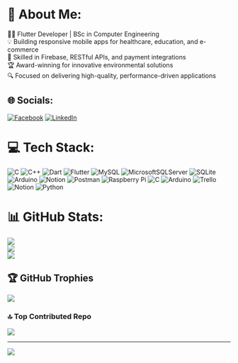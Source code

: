 # 💫 About Me:
👨‍💻 Flutter Developer | BSc in Computer Engineering  
💡 Building responsive mobile apps for healthcare, education, and e-commerce  
🚀 Skilled in Firebase, RESTful APIs, and payment integrations  
🏆 Award-winning for innovative environmental solutions  
🔍 Focused on delivering high-quality, performance-driven applications  


## 🌐 Socials:
[![Facebook](https://img.shields.io/badge/Facebook-%231877F2.svg?logo=Facebook&logoColor=white)](https://www.facebook.com/profile.php?id=100013186058041) [![LinkedIn](https://img.shields.io/badge/LinkedIn-%230077B5.svg?logo=linkedin&logoColor=white)](https://www.linkedin.com/in/ahmed-emad-aabb7b169/) 

# 💻 Tech Stack:
![C](https://img.shields.io/badge/c-%2300599C.svg?style=plastic&logo=c&logoColor=white) ![C++](https://img.shields.io/badge/c++-%2300599C.svg?style=plastic&logo=c%2B%2B&logoColor=white) ![Dart](https://img.shields.io/badge/dart-%230175C2.svg?style=plastic&logo=dart&logoColor=white) ![Flutter](https://img.shields.io/badge/Flutter-%2302569B.svg?style=plastic&logo=Flutter&logoColor=white) ![MySQL](https://img.shields.io/badge/mysql-%2300f.svg?style=plastic&logo=mysql&logoColor=white) ![MicrosoftSQLServer](https://img.shields.io/badge/Microsoft%20SQL%20Sever-CC2927?style=plastic&logo=microsoft%20sql%20server&logoColor=white) ![SQLite](https://img.shields.io/badge/sqlite-%2307405e.svg?style=plastic&logo=sqlite&logoColor=white) ![Arduino](https://img.shields.io/badge/-Arduino-00979D?style=plastic&logo=Arduino&logoColor=white) ![Notion](https://img.shields.io/badge/Notion-%23000000.svg?style=plastic&logo=notion&logoColor=white) ![Postman](https://img.shields.io/badge/Postman-FF6C37?style=plastic&logo=postman&logoColor=white) ![Raspberry Pi](https://img.shields.io/badge/-RaspberryPi-C51A4A?style=plastic&logo=Raspberry-Pi) ![C](https://img.shields.io/badge/c-%2300599C.svg?style=plastic&logo=c&logoColor=white) ![Arduino](https://img.shields.io/badge/-Arduino-00979D?style=plastic&logo=Arduino&logoColor=white) ![Trello](https://img.shields.io/badge/Trello-%23026AA7.svg?style=plastic&logo=Trello&logoColor=white) ![Notion](https://img.shields.io/badge/Notion-%23000000.svg?style=plastic&logo=notion&logoColor=white) ![Python](https://img.shields.io/badge/python-3670A0?style=plastic&logo=python&logoColor=ffdd54)
# 📊 GitHub Stats:
![](https://github-readme-stats.vercel.app/api?username=Ahmed-Lotfy5853&theme=dark&hide_border=false&include_all_commits=false&count_private=false)<br/>
![](https://github-readme-streak-stats.herokuapp.com/?user=Ahmed-Lotfy5853&theme=dark&hide_border=false)<br/>
![](https://github-readme-stats.vercel.app/api/top-langs/?username=Ahmed-Lotfy5853&theme=dark&hide_border=false&include_all_commits=false&count_private=false&layout=compact)

## 🏆 GitHub Trophies
![](https://github-profile-trophy.vercel.app/?username=Ahmed-Lotfy5853&theme=radical&no-frame=true&no-bg=false&margin-w=4)

### 🔝 Top Contributed Repo
![](https://github-contributor-stats.vercel.app/api?username=Ahmed-Lotfy5853&limit=5&theme=radical&combine_all_yearly_contributions=true)

---
[![](https://visitcount.itsvg.in/api?id=Ahmed-Lotfy5853&icon=2&color=1)](https://visitcount.itsvg.in)

<!-- Proudly created with GPRM ( https://gprm.itsvg.in ) -->
